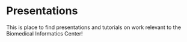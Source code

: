# Presentations
This is place to find presentations and tutorials on work relevant to the Biomedical Informatics Center!
